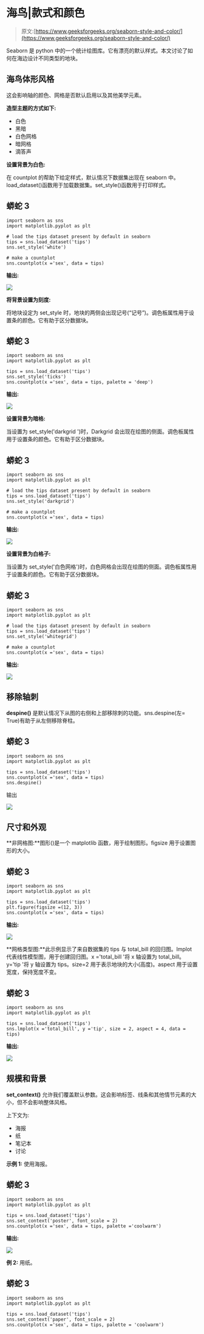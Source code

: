# 海鸟|款式和颜色

> 原文:[https://www.geeksforgeeks.org/seaborn-style-and-color/](https://www.geeksforgeeks.org/seaborn-style-and-color/)

Seaborn 是 python 中的一个统计绘图库。它有漂亮的默认样式。本文讨论了如何在海边设计不同类型的地块。

## 海鸟体形风格

这会影响轴的颜色、网格是否默认启用以及其他美学元素。

**造型主题的方式如下:**

*   白色
*   黑暗
*   白色网格
*   暗网格
*   滴答声

**设置背景为白色:**

在 countplot 的帮助下给定样式，默认情况下数据集出现在 seaborn 中。load_dataset()函数用于加载数据集。set_style()函数用于打印样式。

## 蟒蛇 3

```
import seaborn as sns
import matplotlib.pyplot as plt

# load the tips dataset present by default in seaborn
tips = sns.load_dataset('tips')
sns.set_style('white')

# make a countplot
sns.countplot(x ='sex', data = tips)
```

**输出:**

![](img/b53a514e5017422d2c044772f82ab0ce.png)

**将背景设置为刻度:**

将地块设定为 set_style 时，地块的两侧会出现记号(“记号”)。调色板属性用于设置条的颜色。它有助于区分数据块。

## 蟒蛇 3

```
import seaborn as sns
import matplotlib.pyplot as plt

tips = sns.load_dataset('tips')
sns.set_style('ticks')
sns.countplot(x ='sex', data = tips, palette = 'deep')
```

**输出:**

![](img/218467678c42d6199982f3bbbc98322b.png)

**设置背景为暗格:**

当设置为 set_style('darkgrid ')时，Darkgrid 会出现在绘图的侧面。调色板属性用于设置条的颜色。它有助于区分数据块。

## 蟒蛇 3

```
import seaborn as sns
import matplotlib.pyplot as plt

# load the tips dataset present by default in seaborn
tips = sns.load_dataset('tips')
sns.set_style('darkgrid')

# make a countplot
sns.countplot(x ='sex', data = tips)
```

**输出:**

![](img/2e11a66391b370907290518d99008710.png)

**设置背景为白格子:**

当设置为 set_style('白色网格')时，白色网格会出现在绘图的侧面。调色板属性用于设置条的颜色。它有助于区分数据块。

## 蟒蛇 3

```
import seaborn as sns
import matplotlib.pyplot as plt

# load the tips dataset present by default in seaborn
tips = sns.load_dataset('tips')
sns.set_style('whitegrid')

# make a countplot
sns.countplot(x ='sex', data = tips)
```

**输出:**

![](img/853e93afa33c392ee6a50e99d7915d1f.png)

## 移除轴刺

**despine()** 是默认情况下从图的右侧和上部移除刺的功能。sns.despine(左= True)有助于从左侧移除脊柱。

## 蟒蛇 3

```
import seaborn as sns
import matplotlib.pyplot as plt

tips = sns.load_dataset('tips')
sns.countplot(x ='sex', data = tips)
sns.despine()
```

输出

![](img/ee3bdd1c7c6443ed60459f34ab211c3d.png)

## 尺寸和外观

**非网格图:**图形()是一个 matplotlib 函数，用于绘制图形。figsize 用于设置图形的大小。

## 蟒蛇 3

```
import seaborn as sns
import matplotlib.pyplot as plt

tips = sns.load_dataset('tips')
plt.figure(figsize =(12, 3))
sns.countplot(x ='sex', data = tips)
```

**输出:**

![](img/270c295eaa9733a50394ebed64787770.png)

**网格类型图:**此示例显示了来自数据集的 tips 与 total_bill 的回归图。lmplot 代表线性模型图，用于创建回归图。x ='total_bill '将 x 轴设置为 total_bill。y='tip '将 y 轴设置为 tips。size=2 用于表示地块的大小(高度)。aspect 用于设置宽度，保持宽度不变。

## 蟒蛇 3

```
import seaborn as sns
import matplotlib.pyplot as plt

tips = sns.load_dataset('tips')
sns.lmplot(x ='total_bill', y ='tip', size = 2, aspect = 4, data = tips)
```

**输出:**

![](img/a3c299a1166e4abc05867dd1add3da3c.png)

## 规模和背景

**set_context()** 允许我们覆盖默认参数。这会影响标签、线条和其他情节元素的大小，但不会影响整体风格。

上下文为:

*   海报
*   纸
*   笔记本
*   讨论

**示例 1:** 使用海报。

## 蟒蛇 3

```
import seaborn as sns
import matplotlib.pyplot as plt

tips = sns.load_dataset('tips')
sns.set_context('poster', font_scale = 2)
sns.countplot(x ='sex', data = tips, palette ='coolwarm')
```

**输出:**

![](img/1eed38b7b65d0f351496d403dcb4c54d.png)

**例 2:** 用纸。

## 蟒蛇 3

```
import seaborn as sns
import matplotlib.pyplot as plt

tips = sns.load_dataset('tips')
sns.set_context('paper', font_scale = 2)
sns.countplot(x ='sex', data = tips, palette = 'coolwarm')
```